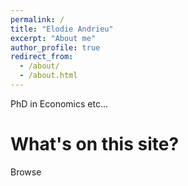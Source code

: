 ```yaml
---
permalink: /
title: "Elodie Andrieu"
excerpt: "About me"
author_profile: true
redirect_from: 
  - /about/
  - /about.html
---
```


PhD in Economics etc...

What's on this site?
======
Browse 
